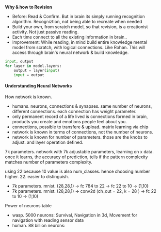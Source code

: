 
**Why & how to Revision**
- Before: Read & Confirm. But in brain its simply running recognition algorithm. Recogniztion, not being able to recreate when needed
- Build your own, from scratch model, so that revision, is a creationist activity. Not just passive reading.
- Each time connect to all the existing information in brain..
- Improvement: While reading, in mind build entire knowledge mental model from scratch, with logical connections. Like Rohan. This will access through brain's neural network & build knowledge. 

```python
input, output
for layer in model.layers:
	output = layer(input)
	input = output

```

#### Understanding Neural Networks
How network is known.  
- humans. neurons, connections & synapses. same number of neurons, different connections. each connection has weight parameter.
- only permanent record of a life lived is connections formed in brain, products you create and emotions people feel about you.
- connections, possible to transfere & upload. matrix learning via chip
- network is known in terms of connections, not the number of neurons.
- network is known for number of parameters. those are the knobs to adjust. and layer operation defined.

7k parameters. 
network with 7k adjustable parameters, learning on x data. 
once it learns, the accuracy of prediction, tells if the pattern complexity matches number of parameters complexity.

using 22 because 10 value is also num_classes. hence choosing number higher. 22. easier to distinguish.
- 7k parameters. mnist. (28,28,1) -> fc 784 to 22 -> fc 22 to 10 -> (1,10)
- 7k parameters. mnist. (28,28,1) -> conv2d (ch_out = 22, k = 28 ) -> fc 22 to 10 -> (1,10)

Power of neurons table  
- wasp. 5000 neurons: Survival, Navigation in 3d, Movement for navigation with reading sensor data 
- human. 88 billion neurons: 